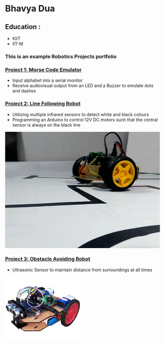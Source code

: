 # Bhavya Dua

## Education : 
- KIIT
- IIT-M
### This is an example Robotics Projects portfolio

### [Project 1: Morse Code Emulator](https://create.arduino.cc/projecthub/Jalal_Mansoori/morse-code-communication-using-arduino-f339c0)

- Input alphabet into a serial monitor
- Receive audiovisual output from an LED and a Buzzer to emulate dots and dashes

### [Project 2: Line Following Robot](https://create.arduino.cc/projecthub/saher-iqbal/line-follower-robot-36516b)

- Utilizing multiple infrared sensors to detect white and black colours
- Programming an Arduino to control 12V DC motors such that the central sensor is always on the black line

![](images/LFR.jfif)


### [Project 3: Obstacle Avoiding Robot](https://create.arduino.cc/projecthub/Alfa0420/obstacle-avoiding-robot-using-arduino-and-ultrasonic-sensor-c179bb)

- Ultrasonic Sensor to maintain distance from surroundings at all times

![](images/download.jfif)
